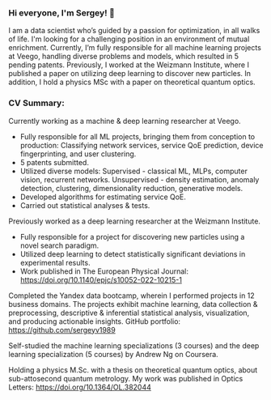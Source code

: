 ### Hi everyone, I'm Sergey! 👋

I am a data scientist who’s guided by a passion for optimization, in all walks of life. I'm looking for a challenging position in an environment of mutual enrichment.
Currently, I’m fully responsible for all machine learning projects at Veego, handling diverse problems and models, which resulted in 5 pending patents. Previously, I worked at the Weizmann Institute, where I published a paper on utilizing deep learning to discover new particles. In addition, I hold a physics MSc with a paper on theoretical quantum optics.

### CV Summary:

Currently working as a machine & deep learning researcher at Veego.
* Fully responsible for all ML projects, bringing them from conception to production: Classifying network services, service QoE prediction, device fingerprinting, and user clustering.
* 5 patents submitted.
* Utilized diverse models: Supervised - classical ML, MLPs, computer vision, recurrent networks. Unsupervised - density estimation, anomaly detection, clustering, dimensionality reduction, generative models.
* Developed algorithms for estimating service QoE.
* Carried out statistical analyses & tests.

Previously worked as a deep learning researcher at the Weizmann Institute.
* Fully responsible for a project for discovering new particles using a novel search paradigm.
* Utilized deep learning to detect statistically significant deviations in experimental results.
* Work published in The European Physical Journal:
https://doi.org/10.1140/epjc/s10052-022-10215-1

Completed the Yandex data bootcamp, wherein I performed projects in 12 business domains. The projects exhibit machine learning, data collection & preprocessing, descriptive & inferential statistical analysis, visualization, and producing actionable insights.
GitHub portfolio:
https://github.com/sergeyv1989

Self-studied the machine learning specializations (3 courses) and the deep learning specialization (5 courses) by Andrew Ng on Coursera.

Holding a physics M.Sc. with a thesis on theoretical quantum optics, about sub-attosecond quantum metrology.
My work was published in Optics Letters:
https://doi.org/10.1364/OL.382044
